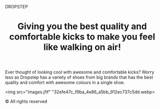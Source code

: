 <!DOCTYPE html>

<html lang="en">

<head>DROPSTEP</head>

<meta charset="UTF-8">

<meta name="viewport" content="width=device-width, initial-scale=1.0">

</head> 

<body>

<header>

<h1>Giving you the best quality and comfortable kicks to make you feel like walking on air!</h1>

</header>


<main>

<p>Ever thought of looking cool with awesome and comfortable kicks? Worry less as Dropstep has a variety of shoes from big brands that has the best quality and comfort with awesome colours in a single shoe.
</p>

<img src="images.jfif" "32efe47c_f9ba_4e86_a5bb_912ec737c5dd.webp>


</main>


<footer>

<p>&copy; All rights reserved</p>

</footer>

</body>

</html>
